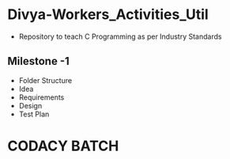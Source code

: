 # Divya-Workers_Activities_Util
* Repository to teach C Programming as per Industry Standards

## Milestone -1
* Folder Structure
* Idea
* Requirements
* Design
* Test Plan


# CODACY BATCH
